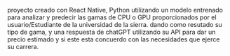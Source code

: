proyecto creado con React Native, Python utilizando un modelo entrenado para analizar y predecir las gamas de CPU o GPU proporcionados por el usuario/Estudiante de la universidad de la sierra.
dando como resutado su tipo de gama, y una respuesta de chatGPT utilizando su API para dar un precio estimado y si este esta concuerdo con las necesidades que ejerce su carrera.
